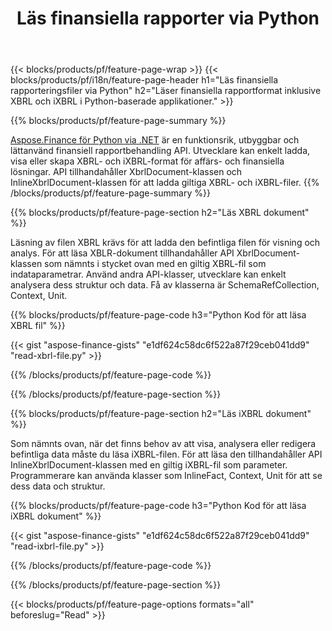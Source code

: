 ﻿---
title: Läs finansiella rapporter via Python
url: /sv/python-net/read/
description:  Python-kod för att läsa finansiella rapporter i XBRL- och iXBRL-filer via Python-biblioteket.
---
{{< blocks/products/pf/feature-page-wrap >}}
{{< blocks/products/pf/i18n/feature-page-header h1="Läs finansiella rapporteringsfiler via Python" h2="Läser finansiella rapportformat inklusive XBRL och iXBRL i Python-baserade applikationer." >}}

{{% blocks/products/pf/feature-page-summary %}}

[Aspose.Finance för Python via .NET](https://products.aspose.com/finance/python-net/) är en funktionsrik, utbyggbar och lättanvänd finansiell rapportbehandling API. Utvecklare kan enkelt ladda, visa eller skapa XBRL- och iXBRL-format för affärs- och finansiella lösningar. API tillhandahåller XbrlDocument-klassen och InlineXbrlDocument-klassen för att ladda giltiga XBRL- och iXBRL-filer.
{{% /blocks/products/pf/feature-page-summary %}}

{{% blocks/products/pf/feature-page-section h2="Läs XBRL dokument" %}}

Läsning av filen XBRL krävs för att ladda den befintliga filen för visning och analys. För att läsa XBLR-dokument tillhandahåller API XbrlDocument-klassen som nämnts i stycket ovan med en giltig XBRL-fil som indataparametrar. Använd andra API-klasser, utvecklare kan enkelt analysera dess struktur och data. Få av klasserna är SchemaRefCollection, Context, Unit.

{{% blocks/products/pf/feature-page-code h3="Python Kod för att läsa XBRL fil" %}}

{{< gist "aspose-finance-gists" "e1df624c58dc6f522a87f29ceb041dd9" "read-xbrl-file.py" >}} 

{{% /blocks/products/pf/feature-page-code %}}

{{% /blocks/products/pf/feature-page-section %}}

{{% blocks/products/pf/feature-page-section h2="Läs iXBRL dokument" %}}

Som nämnts ovan, när det finns behov av att visa, analysera eller redigera befintliga data måste du läsa iXBRL-filen. För att läsa den tillhandahåller API InlineXbrlDocument-klassen med en giltig iXBRL-fil som parameter. Programmerare kan använda klasser som InlineFact, Context, Unit för att se dess data och struktur. 

{{% blocks/products/pf/feature-page-code h3="Python Kod för att läsa iXBRL dokument" %}}

{{< gist "aspose-finance-gists" "e1df624c58dc6f522a87f29ceb041dd9" "read-ixbrl-file.py" >}}

{{% /blocks/products/pf/feature-page-code %}}

{{% /blocks/products/pf/feature-page-section %}}

{{< blocks/products/pf/feature-page-options formats="all" beforeslug="Read" >}}